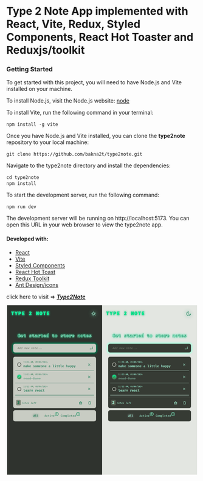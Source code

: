 # Type 2 Note App implemented with React, Vite, Redux, Styled Components, React Hot Toaster and Reduxjs/toolkit

### Getting Started

To get started with this project, you will need to have Node.js and Vite installed on your machine.

To install Node.js, visit the Node.js website: [node](https://nodejs.org)

To install Vite, run the following command in your terminal:

```
npm install -g vite
```

Once you have Node.js and Vite installed, you can clone the **type2note** repository to your local machine:

```
git clone https://github.com/bakna2t/type2note.git
```

Navigate to the type2note directory and install the dependencies:

```
cd type2note
npm install
```

To start the development server, run the following command:

```
npm run dev
```

The development server will be running on http://localhost:5173. You can open this URL in your web browser to view the type2note app.

#### Developed with:

- [React](https://reactjs.org/)
- [Vite](https://vitejs.dev/)
- [Styled Components](https://styled-components.com/)
- [React Hot Toast](https://react-hot-toast.com/)
- [Redux Toolkit](https://redux-toolkit.js.org/)
- [Ant Design/icons](https://ant.design/components/icon/)

click here to visit => [_**Type2Note**_](https://type2note.vercel.app/)

<div align="center">
    <p style="width: 500px;">
        <a href="https://type2note.vercel.app/" target="_blank" >
            <img alt="Type 2 Note" src ="./public/images/t2n-readme.png" width="600">
        </a>
    </p>
</div>
